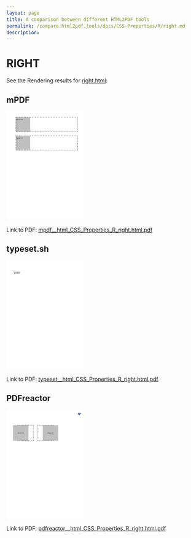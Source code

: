 ```yaml
---
layout: page
title: A comparison between different HTML2PDF tools
permalink: /compare.html2pdf.tools/docs/CSS-Properties/R/right.md
description: 
---
```


# RIGHT

See the Rendering results for [right.html](/html/CSS%20Properties/R/right.html):

## mPDF
![](mpdf__html_CSS_Properties_R_right.html.png) 

Link to PDF: [mpdf__html_CSS_Properties_R_right.html.pdf](mpdf__html_CSS_Properties_R_right.html.pdf)

## typeset.sh
![](typeset__html_CSS_Properties_R_right.html.png) 

Link to PDF: [typeset__html_CSS_Properties_R_right.html.pdf](typeset__html_CSS_Properties_R_right.html.pdf)

## PDFreactor
![](pdfreactor__html_CSS_Properties_R_right.html.png) 

Link to PDF: [pdfreactor__html_CSS_Properties_R_right.html.pdf](pdfreactor__html_CSS_Properties_R_right.html.pdf)
